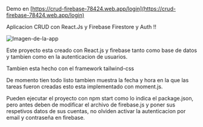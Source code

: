 Demo en [https://crud-firebase-78424.web.app/login](https://crud-firebase-78424.web.app/login)

Aplicacion CRUD con React.Js y Firebase Firestore y Auth !!

![Imagen-de-la-app](https://repository-images.githubusercontent.com/273296078/15dcf380-b160-11ea-869a-31ef6a920d09)

Este proyecto esta creado con React.js y firebase tanto como base de datos y tambien como en la autenticacion de usuarios.

Tambien esta hecho con el framework tailwind-css

De momento tien todo listo tambien muestra la fecha y hora en la que las tareas fueron creadas esto esta implementado con moment.js.

Pueden ejecutar el proyecto con npm start como lo indica el package.json, pero antes deben de modificar el archivo de firebase.js y poner sus respetivos datos de sus cuentas, no olviden activar la autenticacion por email y contraseña en firebase.
